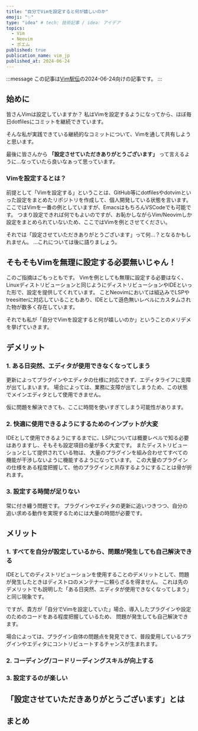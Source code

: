 ```yaml
---
title: "自分でVimを設定すると何が嬉しいのか"
emoji: "✨"
type: "idea" # tech: 技術記事 / idea: アイデア
topics:
  - Vim
  - Neovim
  - ポエム
published: true
publication_name: vim_jp
published_at: 2024-06-24
---
```


<!-- textlint-disable -->
:::message
この記事は[Vim駅伝](https://vim-jp.org/ekiden/)の2024-06-24向けの記事です。
:::
<!-- textlint-enable -->

## 始めに

皆さんVimは設定していますか？
私はVimを設定するようになってから、ほぼ毎日dotfilesにコミットを継続できています。

そんな私が実践できている継続的なコミットについて、Vimを通して共有しようと思います。

<!-- textlint-disable -->
最後に皆さんから
**「設定させていただきありがとうございます」**
って言えるように…なっていたら良いなぁって思っています。
<!-- textlint-enable -->

### Vimを設定するとは？

前提として「Vimを設定する」ということは、GitHub等にdotfilesやdotvimといった設定をまとめたリポジトリを作成して、個人開発している状態を言います。
ここではVimを一番の例としていますが、EmacsはもちろんVSCodeでも可能です。
つまり設定できれば何でもよいのですが、お恥かしながらVim/Neovimしか設定をまとめられていないため、ここではVimを例とさせてください。

それでは「設定させていただきありがとうございます」って何…？となるかもしれません。
…これについては後に語りましょう。

## そもそもVimを無理に設定する必要無いじゃん！

このご指摘はごもっともです。
Vimを例としても無理に設定する必要はなく、Linuxディストリビューションと同じようにディストリビューションやIDEといった形で、設定を提供してくれています。
ことNeovimにおいては組込みでLSPやtreesitterに対応していることもあり、IDEとして遜色無いレベルにカスタムされた物が数多く存在しています。

それでも私が「自分でVimを設定すると何が嬉しいのか」ということのメリデメを挙げていきます。

## デメリット

### 1. ある日突然、エディタが使用できなくなってしまう

更新によってプラグインやエディタの仕様に対応できず、エディタライフに支障が出てしまいます。
場合によっては、業務に支障が出てしまうため、この状態でメインエディタとして使用できません。

仮に問題を解決できても、ここに時間を使いすぎてしまう可能性があります。

### 2. 快適に使用できるようにするためのインプットが大変

IDEとして使用できるようにするまでに、LSPについては概要レベルで知る必要はありますし、そもそも設定項目の量が多く大変です。
またディストリビューションとして提供されている物は、
大量のプラグインを組み合わせてすべての機能が干渉しないように機能するようになっています。
この大量のプラグインの仕様をある程度把握して、他のプラグインと共存するようにすることは骨が折れます。

### 3. 設定する時間が足りない

常に付き纏う問題です。
プラグインやエディタの更新に追いつきつつ、自分の追い求める動作を実現するためには大量の時間が必要です。

## メリット

### 1. すべてを自分が設定しているから、問題が発生しても自己解決できる

IDEとしてのディストリビューションを使用することのデメリットとして、問題が発生したときはディストロのメンテナーに頼らざるを得ません。
これは先のデメリットでも説明した「ある日突然、エディタが使用できなくなってしまう」と同じ現象です。

ですが、貴方が「自分でVimを設定していた」場合、導入したプラグインや設定のためのコードをある程度把握しているため、
問題が発生しても自己解決できます。

場合によっては、プラグイン自体の問題点を発見できて、普段愛用しているプラグインやエディタにコントリビュートするチャンスが生まれます。

### 2. コーディング/コードリーディングスキルが向上する

### 3. 設定するのが楽しい

## 「設定させていただきありがとうございます」とは

## まとめ
